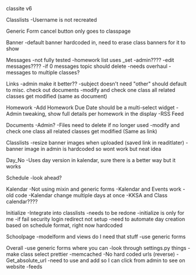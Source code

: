 classite v6

Classlists
	-Username is not recreated

Generic Form
    cancel button only goes to classpage

Banner
    -default banner hardcoded in, need to erase class banners for it to show
	
Messages
    -not fully tested
    -homework list uses _set
    -admin????
    -edit messages????
    -if 0 messages topic should delete
    -needs overhaul
    -messages to multiple classes?

Links
	-admin make it better??
	-subject doesn't need "other" should default to misc. check out documents
	-modify and check one class all related classes get modified (same as document)

Homework
    -Add Homework Due Date should be a multi-select widget
    -Admin tweaking, show full details per homework in the display
    -RSS Feed
    
Documents
    -Admin?
    -Files need to delete if no longer used
	-modify and check one class all related classes get modified (Same as link)

Classlists
    -resize banner images when uploaded (saved link in readitlater)
    -banner image in admin is hardcoded so wont work but neat idea
    
Day_No
    -Uses day version in kalendar, sure there is a better way but it works

Schedule
    -look ahead?

Kalendar
    -Not using mixin and generic forms
    -Kalendar and Events work - old code
    -Kalendar change multiple days at once
    -KKSA and Class calendar????

Initialize
	-Integrate into classlists
    -needs to be redone
    -initialize is only for me
    -if fail security login redirect not setup
    -need to automate day creation based on schedule format, right now hardcoded
    
Schoolpage
    -modelform and views do I need that stuff
    -use generic forms

Overall
    -use generic forms where you can
    -look through settings.py things
    -make class select prettier
    -memcached
    -No hard coded urls (reverse)
    -Get_absolute_url
        -need to use and add so I can click from admin to see on website
    -feeds


    